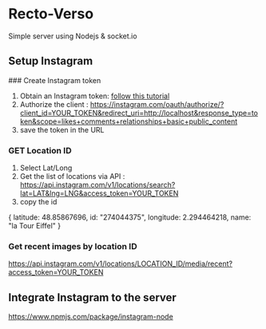 # Recto-Verso

Simple server using Nodejs & socket.io

## Setup Instagram

### Create Instagram token

1. Obtain an Instagram token: [follow this tutorial](http://jelled.com/instagram/access-token)
2. Authorize the client : https://instagram.com/oauth/authorize/?client_id=YOUR_TOKEN&redirect_uri=http://localhost&response_type=token&scope=likes+comments+relationships+basic+public_content
3. save the token in the URL

### GET Location ID

1. Select Lat/Long
2. Get the list of locations via API : https://api.instagram.com/v1/locations/search?lat=LAT&lng=LNG&access_token=YOUR_TOKEN
3. copy the id

  {
  latitude: 48.85867696,
  id: "274044375",
  longitude: 2.294464218,
  name: "la Tour Eiffel"
  }

### Get recent images by location ID

https://api.instagram.com/v1/locations/LOCATION_ID/media/recent?access_token=YOUR_TOKEN


## Integrate Instagram to the server

https://www.npmjs.com/package/instagram-node
